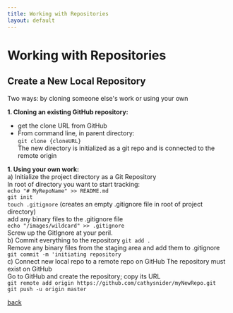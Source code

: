 ```yaml
---
title: Working with Repositories
layout: default
---
```


# Working with Repositories

## Create a New Local Repository

Two ways: by cloning someone else's work or using your own

__1. Cloning an existing GitHub repository:__<br />
  * get the clone URL from GitHub<br />
  * From command line, in parent directory:<br />
    ```git clone {cloneURL}```<br />
    The new directory is initialized as a git repo and is connected to the remote origin<br />

__1. Using your own work:__<br />
    a) Initialize the project directory as a Git Repository<br />
    In root of directory you want to start tracking:<br />
```echo "# MyRepoName" >> README.md```<br />
```git init```<br />
```touch .gitignore``` (creates an empty .gitignore file in root of project directory)<br />
    add any binary files to the .gitignore file<br />
```echo "/images/wildcard" >> .gitignore```<br />
    Screw up the GitIgnore at your peril.<br />
    b) Commit everything to the repository
```git add .```<br />
  Remove any binary files from the staging area and add them to .gitignore<br />
```git commit -m 'initiating repository```<br />
    c) Connect new local repo to a remote repo on GitHub
  The repository must exist on GitHub<br />
Go to GitHub and create the repository; copy its URL<br />
```git remote add origin https://github.com/cathysnider/myNewRepo.git```<br />
```git push -u origin master```<br />

[back](./)

